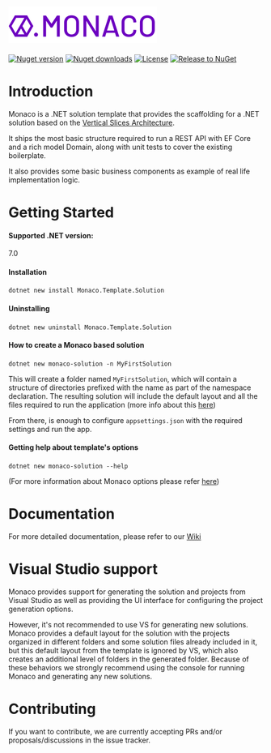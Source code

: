![Logo Monaco](monaco-transp.png)
-

[![Nuget version](https://img.shields.io/nuget/v/Monaco.Template.Solution?style=plastic)](https://www.nuget.org/packages/Monaco.Template.Solution)
[![Nuget downloads](https://img.shields.io/nuget/dt/Monaco.Template.Solution?style=plastic)](https://www.nuget.org/packages/Monaco.Template.Solution)
[![License](https://img.shields.io/github/license/GuideSmiths/monaco?style=plastic)](LICENSE.TXT)
[![Release to NuGet](https://github.com/guidesmiths/monaco/actions/workflows/release.yml/badge.svg)](https://github.com/guidesmiths/monaco/actions/workflows/release.yml)

# Introduction 
Monaco is a .NET solution template that provides the scaffolding for a .NET solution based on the [Vertical Slices Architecture](https://www.youtube.com/watch?v=SUiWfhAhgQw).

It ships the most basic structure required to run a REST API with EF Core and a rich model Domain, along with unit tests to cover the existing boilerplate.

It also provides some basic business components as example of real life implementation logic.

# Getting Started

#### Supported .NET version:

7.0

#### Installation

`dotnet new install Monaco.Template.Solution`

#### Uninstalling

`dotnet new uninstall Monaco.Template.Solution`

#### How to create a Monaco based solution

`dotnet new monaco-solution -n MyFirstSolution`

This will create a folder named `MyFirstSolution`, which will contain a structure of directories prefixed with the name as part of the namespace declaration. The resulting solution will include the default layout and all the files required to run the application (more info about this [here](https://github.com/guidesmiths/monaco/wiki/Solution-projects-structure))

From there, is enough to configure `appsettings.json` with the required settings and run the app.

#### Getting help about template's options

`dotnet new monaco-solution --help`

(For more information about Monaco options please refer [here](https://github.com/guidesmiths/monaco/wiki/Template-options))

# Documentation

For more detailed documentation, please refer to our [Wiki](https://github.com/guidesmiths/monaco/wiki)

# Visual Studio support

Monaco provides support for generating the solution and projects from Visual Studio as well as providing the UI interface for configuring the project generation options.

However, it's not recommended to use VS for generating new solutions. Monaco provides a default layout for the solution with the projects organized in different folders and some solution files already included in it, but this default layout from the template is ignored by VS, which also creates an additional level of folders in the generated folder. Because of these behaviors we strongly recommend using the console for running Monaco and generating any new solutions.


# Contributing

If you want to contribute, we are currently accepting PRs and/or proposals/discussions in the issue tracker.
